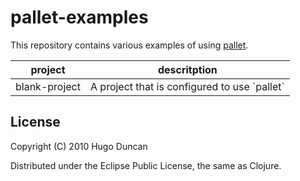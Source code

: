 # pallet-examples

This repository contains various examples of using
[pallet](http://github.com/hugoduncan/pallet).

<table>
  <thead><tr><th>project</th><th>descritption</th></tr></thead>
  <tbody>
    <tr>
      <td>blank-project</td>
      <td>A project that is configured to use `pallet`</td>
    </tr>
  </tbody>
</table>


## License

Copyright (C) 2010 Hugo Duncan

Distributed under the Eclipse Public License, the same as Clojure.
